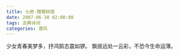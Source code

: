 ```yaml
---
title: 七绝·赠樱桃错
date: 2007-06-30 02:08:08
tags: 古典诗词
categories: 唐风
---
```

少女青春美梦多，抒鸿鹄志震如锣。
飘摇远处一云彩，不恐今生命运薄。
